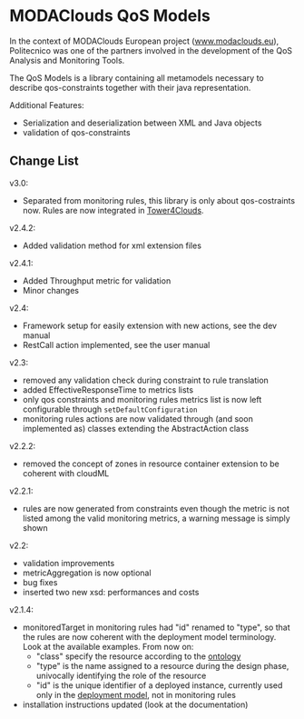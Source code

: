 MODAClouds QoS Models
==========================

In the context of MODAClouds European project (www.modaclouds.eu), Politecnico was
one of the partners involved in the development of the QoS Analysis and Monitoring Tools.

The QoS Models is a library containing all metamodels necessary to describe qos-constraints together with their java representation.

Additional Features:
- Serialization and deserialization between XML and Java objects
- validation of qos-constraints

## Change List

v3.0:

* Separated from monitoring rules, this library is only about qos-costraints now. Rules are now integrated in [Tower4Clouds](https://github.com/deib-polimi/tower4clouds).

v2.4.2:
* Added validation method for xml extension files


v2.4.1:
* Added Throughput metric for validation
* Minor changes

v2.4:
* Framework setup for easily extension with new actions, see the dev manual
* RestCall action implemented, see the user manual

v2.3:
* removed any validation check during constraint to rule translation
* added EffectiveResponseTime to metrics lists
* only qos constraints and monitoring rules metrics list is now left configurable through `setDefaultConfiguration`
* monitoring rules actions are now validated through (and soon implemented as) classes extending the AbstractAction class

v2.2.2:
* removed the concept of zones in resource container extension to be coherent with cloudML

v2.2.1:
* rules are now generated from constraints even though the metric is not listed among the valid monitoring metrics, a warning message is simply shown

v2.2:

* validation improvements
* metricAggregation is now optional
* bug fixes
* inserted two new xsd: performances and costs

v2.1.4:

* monitoredTarget in monitoring rules had "id" renamed to "type", so that the rules are now coherent with the deployment model terminology. Look at the available examples. From now on:
  * "class" specify the resource according to the [ontology](https://github.com/deib-polimi/modaclouds-qos-models/blob/master/doc/user-manual.md#the-monitoring-ontology)
  * "type" is the name assigned to a resource during the design phase, univocally identifying the role of the resource
  * "id" is the unique identifier of a deployed instance, currently used only in the [deployment model](https://github.com/deib-polimi/modaclouds-qos-models/blob/master/doc/user-manual.md#the-monitoring-ontology), not in monitoring rules
* installation instructions updated (look at the documentation)
